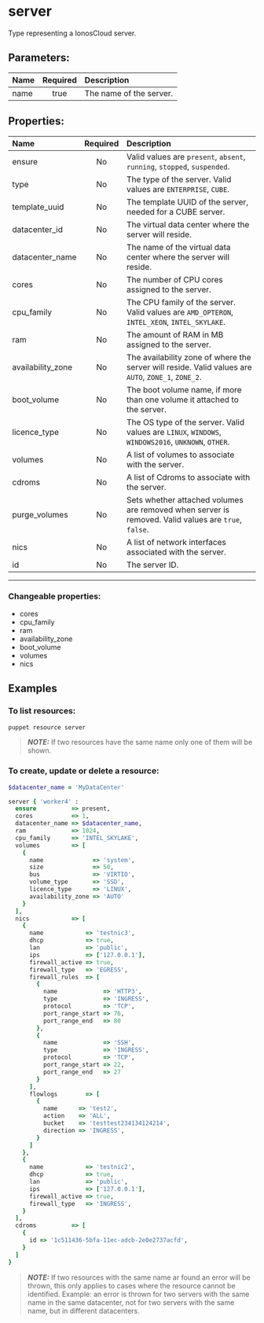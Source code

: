 # server

Type representing a IonosCloud server.

## Parameters:

| Name | Required | Description |
| :--- | :-: | :--- |
| name | true | The name of the server.   |

## Properties:

| Name | Required | Description |
| :--- | :-: | :--- |
| ensure | No |   Valid values are `present`, `absent`, `running`, `stopped`, `suspended`.  |
| type | No | The type of the server.  Valid values are `ENTERPRISE`, `CUBE`.  |
| template_uuid | No | The template UUID of the server, needed for a CUBE server.   |
| datacenter_id | No | The virtual data center where the server will reside.   |
| datacenter_name | No | The name of the virtual data center where the server will reside.   |
| cores | No | The number of CPU cores assigned to the server.   |
| cpu_family | No | The CPU family of the server.  Valid values are `AMD_OPTERON`, `INTEL_XEON`, `INTEL_SKYLAKE`.  |
| ram | No | The amount of RAM in MB assigned to the server.   |
| availability_zone | No | The availability zone of where the server will reside.  Valid values are `AUTO`, `ZONE_1`, `ZONE_2`.  |
| boot_volume | No | The boot volume name, if more than one volume it attached to the server.   |
| licence_type | No | The OS type of the server.  Valid values are `LINUX`, `WINDOWS`, `WINDOWS2016`, `UNKNOWN`, `OTHER`.  |
| volumes | No | A list of volumes to associate with the server.   |
| cdroms | No | A list of Cdroms to associate with the server.   |
| purge_volumes | No | Sets whether attached volumes are removed when server is removed.  Valid values are `true`, `false`.  |
| nics | No | A list of network interfaces associated with the server.   |
| id | No | The server ID.   |
***


### Changeable properties:

* cores
* cpu_family
* ram
* availability_zone
* boot_volume
* volumes
* nics


## Examples

### To list resources:
```bash
puppet resource server
```
> **_NOTE:_** If two resources have the same name only one of them will be shown.


### To create, update or delete a resource:

```ruby
$datacenter_name = 'MyDataCenter'

server { 'worker4' :
  ensure          => present,
  cores           => 1,
  datacenter_name => $datacenter_name,
  ram             => 1024,
  cpu_family      => 'INTEL_SKYLAKE',
  volumes         => [
    {
      name              => 'system',
      size              => 50,
      bus               => 'VIRTIO',
      volume_type       => 'SSD',
      licence_type      => 'LINUX',
      availability_zone => 'AUTO'
    }
  ],
  nics            => [
    {
      name            => 'testnic3',
      dhcp            => true,
      lan             => 'public',
      ips             => ['127.0.0.1'],
      firewall_active => true,
      firewall_type   => 'EGRESS',
      firewall_rules  => [
        {
          name             => 'HTTP3',
          type             => 'INGRESS',
          protocol         => 'TCP',
          port_range_start => 76,
          port_range_end   => 80
        },
        {
          name             => 'SSH',
          type             => 'INGRESS',
          protocol         => 'TCP',
          port_range_start => 22,
          port_range_end   => 27
        }
      ],
      flowlogs        => [
        {
          name      => 'test2',
          action    => 'ALL',
          bucket    => 'testtest234134124214',
          direction => 'INGRESS',
        }
      ]
    },
    {
      name            => 'testnic2',
      dhcp            => true,
      lan             => 'public',
      ips             => ['127.0.0.1'],
      firewall_active => true,
      firewall_type   => 'INGRESS',
    }
  ],
  cdroms          => [
    {
      id => '1c511436-5bfa-11ec-adcb-2e0e2737acfd',
    }
  ]
}

```
> **_NOTE:_** If two resources with the same name ar found an error will be thrown, this only applies to cases where the resource cannot be identified. Example: an error is thrown for two servers with the same name in the same datacenter, not for two servers with the same name, but in different datacenters.

